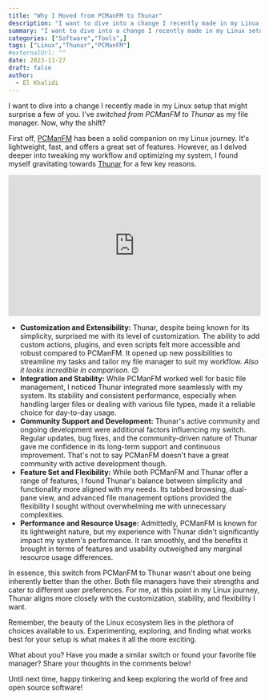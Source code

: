 ```yaml
---
title: "Why I Moved from PCManFM to Thunar"
description: "I want to dive into a change I recently made in my Linux setup that might surprise a few of you. I've switched from PCManFM to Thunar as my file manager.First off, PCManFM has been a solid companion on my Linux journey. It's lightweight, fast, and offers a great set of features. However, as I delved deeper into tweaking my workflow and optimizing my system, I found myself gravitating towards Thunar for a few key reasons."
summary: "I want to dive into a change I recently made in my Linux setup that might surprise a few of you. I've switched from PCManFM to Thunar as my file manager.First off, PCManFM has been a solid companion on my Linux journey. It's lightweight, fast, and offers a great set of features. However, as I delved deeper into tweaking my workflow and optimizing my system, I found myself gravitating towards Thunar for a few key reasons."
categories: ["Software","Tools",]
tags: ["Linux","Thunar","PCManFM"]
#externalUrl: ""
date: 2023-11-27
draft: false
author:
  - El Khalidi
---
```


I want to dive into a change I recently made in my Linux setup that might surprise a few of you. I've _switched from PCManFM to Thunar_ as my file manager. Now, why the shift?

First off, <a target="_blank" href="https://en.wikipedia.org/wiki/PCMan_File_Manager">PCManFM</a> has been a solid companion on my Linux journey. It's lightweight, fast, and offers a great set of features. However, as I delved deeper into tweaking my workflow and optimizing my system, I found myself gravitating towards <a target="_blank" href="https://docs.xfce.org/xfce/thunar/start">Thunar</a> for a few key reasons.

<div style="width:100%;height:0;padding-bottom:56%;position:relative;"><iframe src="https://giphy.com/embed/l3q2UyW34cT2rcgko" width="100%" height="100%" frameBorder="0" style="position:absolute" class="giphy-embed" allowFullScreen></iframe></div>

- **Customization and Extensibility:** Thunar, despite being known for its simplicity, surprised me with its level of customization. The ability to add custom actions, plugins, and even scripts felt more accessible and robust compared to PCManFM. It opened up new possibilities to streamline my tasks and tailor my file manager to suit my workflow. _Also it looks incredible in comparison._ 😉
- **Integration and Stability:** While PCManFM worked well for basic file management, I noticed Thunar integrated more seamlessly with my system. Its stability and consistent performance, especially when handling larger files or dealing with various file types, made it a reliable choice for day-to-day usage.
- **Community Support and Development:** Thunar's active community and ongoing development were additional factors influencing my switch. Regular updates, bug fixes, and the community-driven nature of Thunar gave me confidence in its long-term support and continuous improvement. That's not to say PCManFM doesn't have a great community with active development though.
- **Feature Set and Flexibility:** While both PCManFM and Thunar offer a range of features, I found Thunar's balance between simplicity and functionality more aligned with my needs. Its tabbed browsing, dual-pane view, and advanced file management options provided the flexibility I sought without overwhelming me with unnecessary complexities.
- **Performance and Resource Usage:** Admittedly, PCManFM is known for its lightweight nature, but my experience with Thunar didn't significantly impact my system's performance. It ran smoothly, and the benefits it brought in terms of features and usability outweighed any marginal resource usage differences.

In essence, this switch from PCManFM to Thunar wasn't about one being inherently better than the other. Both file managers have their strengths and cater to different user preferences. For me, at this point in my Linux journey, Thunar aligns more closely with the customization, stability, and flexibility I want.

Remember, the beauty of the Linux ecosystem lies in the plethora of choices available to us. Experimenting, exploring, and finding what works best for your setup is what makes it all the more exciting.

What about you? Have you made a similar switch or found your favorite file manager? Share your thoughts in the comments below!

Until next time, happy tinkering and keep exploring the world of free and open source software!
